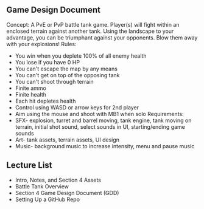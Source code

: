 ## Game Design Document
Concept: A PvE or PvP battle tank game. Player(s) will fight within an enclosed terrain against another tank. Using the landscape to your advantage, you can be triumphant against your opponents. Blow them away with your explosions!
Rules: 
* You win when you deplete 100% of all enemy health
* You lose if you have 0 HP
* You can't escape the map by any means
* You can't get on top of the opposing tank
* You can't shoot through terrain
* Finite ammo
* Finite health
* Each hit depletes health
* Control using WASD or arrow keys for 2nd player
* Aim using the mouse and shoot with MB1 when solo
Requirements:
* SFX- explosion, turret and barrel moving, tank engine, tank moving on terrain, initial shot sound, select sounds in UI, starting/ending game sounds
* Art- tank assets, terrain assets, UI design
* Music- background music to increase intensity, menu and pause music
## Lecture List
* Intro, Notes, and Section 4 Assets
* Battle Tank Overview
* Section 4 Game Design Document (GDD)
* Setting Up a GitHub Repo
